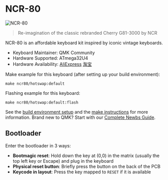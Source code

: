 # NCR-80

![NCR-80](https://i.imgur.com/kAjbAPLl.jpg)

> Re-imagination of the classic rebranded Cherry G81-3000 by NCR

NCR-80 is an affordable keyboard kit inspired by iconic vintage keyboards.

* Keyboard Maintainer: QMK Community
* Hardware Supported: ATmega32U4
* Hardware Availability: [AliExpress](https://www.aliexpress.com/item/1005003345941543.html) [淘宝](https://item.taobao.com/item.htm?id=657482028672)

Make example for this keyboard (after setting up your build environment):

    make ncr80/hotswap:default
    
Flashing example for this keyboard:

    make ncr80/hotswap:default:flash

See the [build environment setup](https://docs.qmk.fm/#/getting_started_build_tools) and the [make instructions](https://docs.qmk.fm/#/getting_started_make_guide) for more information. Brand new to QMK? Start with our [Complete Newbs Guide](https://docs.qmk.fm/#/newbs).

## Bootloader

Enter the bootloader in 3 ways:

* **Bootmagic reset**: Hold down the key at (0,0) in the matrix (usually the top left key or Escape) and plug in the keyboard
* **Physical reset button**: Briefly press the button on the back of the PCB
* **Keycode in layout**: Press the key mapped to `RESET` if it is available
